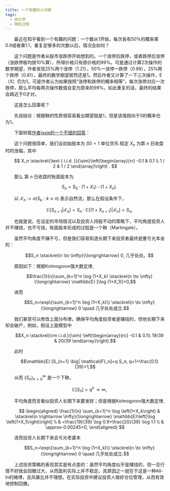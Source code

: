 ```yaml
---
title: 一个有趣的小问题
tags: 
  - 统计学
  - 随机过程
---
```


<style>
p{
text-indent: 2em; /*首行缩进*/
}
</style>

最近在知乎看到一个有趣的问题：一个数从1开始，每次各有50%的概率乘0.9或者乘1.1，重复足够多的次数以后，情况会如何？

这个问题是作者从股市涨跌停开始想到的。一个涨停后跌停，或者跌停后涨停（涨跌停板均按10%算），所得价格只有原价格的99%。可是通过计算2次操作的数学期望，作者发现25%两个涨停（1.21），50%一涨停一跌停（0.99），25%两个跌停（0.81），最终的数学期望居然还是1。然后作者又计算了一下三次操作，E（X）仍为1。可是作者认为如果按照“涨停和跌停的概率相等”，每次涨停对应一次跌停，那么平均每两次操作数值会变为原来的99%，如此重复的话，最终的结果会趋近于0才对。

这是怎么回事呢？

先说结论：根据鞅的性质很容易看出期望就是1，但是该值趋向于0的概率也为1。

下面转载[作者jsxie的一个不错的回答](https://www.zhihu.com/question/422873282/answer/1965092723)：

这个问题很简单，我们设初始股本为 $S0=1$ 单位货币.假定 $X_n$ 为第 $n$ 日收盘时的涨幅，其中

$$
X_n \stackrel{\text { i.i.d. }}{\sim}\left(\begin{array}{rr}
-0.1 & 0.1 \\
1 / 2 & 1 / 2
\end{array}\right) .
$$

那么 第 $n$ 日收盘时账面股本为 

$$S_n=S_0 \cdot (1+X_1)   \cdots (1+X_n). $$

以 $\mathcal{F}_n:=\sigma\left(S_k: k \leq n\right)$ 表示自然流，那么在假设条件下，

$$\mathbb{E} [S_{n+1} \big| \mathcal{F}_n]=S_n \cdot \mathbb{E} [(1+X_{n+1}) \big| \mathcal{F}_n]=S_n,$$

也就是说，在设定的市场情况以及投资人持股不动的策略下，平均角度投资人并不赚钱，也不亏钱，账面股本形成的过程是一个鞅（Martingale）。

虽然平均角度不赚不亏，但是我们容易知道长期下来投资者最终是要亏光本金的：

$$S_n \stackrel{n \to \infty}{\longrightarrow} 0, 几乎处处。$$ 

原因如下：根据Kolmogorov强大数定律, 

$$\frac{1}{n}\sum_{k=1}^n \log (1+X_k) \stackrel{n \to \infty}{\longrightarrow} \mathbb{E} [\log (1+X_1)]<0,$$ 

进而

$$S_n=\exp\{\sum_{k=1}^n \log (1+X_k)\} \stackrel{n \to \infty}{\longrightarrow} 0 \quad 几乎处处成立.$$ 

我们甚至可以修改上面分布律，确保平均角度投资者是赚钱的，但他长期下来却会破产，例如，假设上面模型中

$$X_n \stackrel{\rm i.i.d.}{\sim} \left(\begin{array}{rc}  -0.1 & 0.1\\  19/39 & 20/39 \end{array}\right).$$ 

此时 

$$\mathbb{E} [S_{n+1} \big| \mathcal{F}_n]=q S_n, q=1+\frac{0.1}{39}>1,$$ 

从而 $\{S_n\}_{n=0}^\infty$ 是一个下鞅，

$$\mathbb{E} [S_n]=q^n \to \infty,$$ 

平均角度而言看似投资人长期下来要发财；但是根据Kolmogorov强大数定律,

$$
\begin{aligned}
\frac{1}{n} \sum_{k=1}^n \log \left(1+X_k\right) & \stackrel{n \rightarrow \infty}{\longrightarrow} \mathbb{E}\left[\log \left(1+X_1\right)\right] \\
& =\frac{19}{39} \log 0.9+\frac{20}{39} \log 1.1 \\
& \approx-0.00245<0,
\end{aligned}
$$

进而投资人长期下来会亏光老婆本

$$S_n=\exp\{\sum_{k=1}^n \log (1+X_k)\} \stackrel{n \to \infty}{\longrightarrow} 0 \quad 几乎处处成立.$$ 

上述投资策略的表现其实是有点差的：虽然平均角度似乎是赚钱的，但一旦行情不好就会回撤过大，从而盈利实际上并不稳定。其原因之一就在于这是一种All-In的赌博，且风暴比并不理想。在实际投资中建议投资人做好仓位管理，从而有效地控制回撤。
